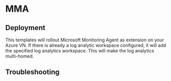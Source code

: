 # MMA

## Deployment ##
This templates will rollout Microsoft Monitoring Agent as extension on your Azure VN. If there is already a log analytic workspace configured, it will add the specified log analytics workspace. This will make the log analytics multi-homed.

## Troubleshooting ##
